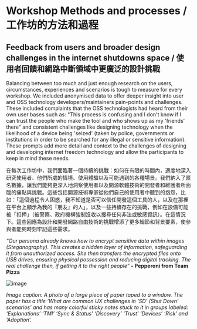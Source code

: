 # Workshop Methods and processes / 工作坊的方法和過程

## Feedback from users and broader design challenges in the internet shutdowns space / 使用者回饋和網路中斷領域中更廣泛的設計挑戰

Balancing between too much and just enough research on the users, circumstances, experiences and scenarios is tough to measure for every workshop. We included anonymised data to offer deeper insight into user and OSS technology developers/maintainers pain-points and challenges. These included complaints that the OSS technologists had heard from their own user bases such as: "This process is confusing and I don't know if I can trust the people who make the tool and who shows up as my 'friends' there" and consistent challenges like designing technology when the likelihood of a device being 'seized' (taken by police, governments or institutions in order to be searched for any illegal or sensitive information). These prompts add more detail and context to the challenges of designing and developing internet freedom technology and allow the participants to keep in mind these needs.

在每次工作坊中，我們面臨著一個持續的挑戰：如何在有限的時間內，適度地深入研究使用者、他們所處的情境、使用體驗以及可能遇到的各種場景。我們納入了匿名數據，讓我們能夠更深入地洞察使用者以及開源軟體技術的開發者和維護者所面臨的痛點與挑戰。這些包括開源技術專家從他們自己的使用者中聽到的抱怨，比如：「這個過程令人困惑，我不知道是否可以信任開發這個工具的人，以及在那裡在平台上顯示為我的『朋友』的人」，以及一些持續存在的挑戰，例如在設備可能被「扣押」（被警察、政府機構強制沒收以搜尋任何非法或敏感資訊）。在這情況下。這些回應為設計和開發網路自由技術的挑戰增添了更多細節和背景要素，使參與者能夠時刻牢記這些需求。

_“Our persona already knows how to encrypt sensitive data within images (Steganography). This creates a hidden layer of information, safeguarding it from unauthorized access. She then transfers the encrypted files onto USB drives, ensuring physical possession and reducing digital tracking. The real challenge then, if getting it to the right people”_ **- Pepperoni from Team Pizza**


![image](https://raw.githubusercontent.com/sprblm/The-Design-We-Open/refs/heads/main/workshop%20slides/The%20Design%20We%20Open%20Workshop%202023/User%20Research/UX%20challenges.jpeg)

_Image caption: A photo of a large piece of paper taped to a window. The paper has a title ‘What are common UX challenges in ‘SD’ (Shut Down’ scenarios’ and has many colorful sticky notes stuck to it in groups labeled: ‘Explanations’ ‘TMI’ ‘Sync & Status’ ‘Discovery’ ‘Trust’ ‘Devices’ ‘Risk’ and ‘Adoption’._